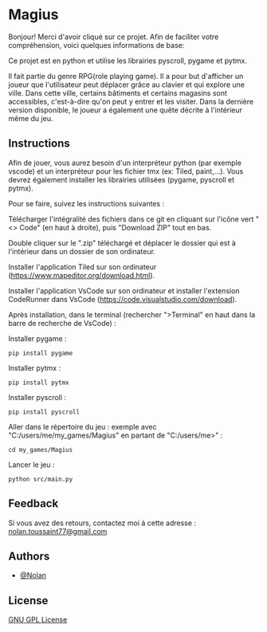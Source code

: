 # Magius

Bonjour!
Merci d'avoir cliqué sur ce projet. Afin de faciliter votre compréhension, voici quelques informations de base:

Ce projet est en python et utilise les librairies pyscroll, pygame et pytmx.

Il fait partie du genre RPG(role playing game). Il a pour but d'afficher un joueur que l'utilisateur peut déplacer grâce au clavier et qui explore une ville. Dans cette ville, certains bâtiments et certains magasins sont accessibles, c'est-à-dire qu'on peut y entrer et les visiter. Dans la dernière version disponible, le joueur a également une quête décrite à l'intérieur même du jeu.

## Instructions

Afin de jouer, vous aurez besoin d'un interpréteur python (par exemple vscode) et un interpréteur pour les fichier tmx (ex: Tiled, paint,...). Vous devrez également installer les librairies utilisées (pygame, pyscroll et pytmx).

Pour se faire, suivez les instructions suivantes :

Télécharger l'intégralité des fichiers dans ce git en cliquant sur l'icône vert "<> Code" (en haut à droite), puis "Download ZIP" tout en bas.

Double cliquer sur le ".zip" téléchargé et déplacer le dossier qui est à l'intérieur dans un dossier de son ordinateur.

Installer l'application Tiled sur son ordinateur (https://www.mapeditor.org/download.html).

Installer l'application VsCode sur son ordinateur et installer l'extension CodeRunner dans VsCode (https://code.visualstudio.com/download).

Après installation, dans le terminal (rechercher ">Terminal" en haut dans la barre de recherche de VsCode) :

Installer pygame : 

	pip install pygame

Installer pytmx : 

 	pip install pytmx

Installer pyscroll : 

	pip install pyscroll

Aller dans le répertoire du jeu  :
exemple avec "C:/users/me/my_games/Magius" en partant de "C:/users/me>" :

	cd my_games/Magius

Lancer le jeu :

	python src/main.py

## Feedback

Si vous avez des retours, contactez moi à cette adresse : nolan.toussaint77@gmail.com

## Authors

- [@Nolan](https://github.com/Naturalhg)

## License

[GNU GPL License](LICENSE)
